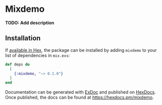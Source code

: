 # Mixdemo

**TODO: Add description**

## Installation

If [available in Hex](https://hex.pm/docs/publish), the package can be installed
by adding `mixdemo` to your list of dependencies in `mix.exs`:

```elixir
def deps do
  [
    {:mixdemo, "~> 0.1.0"}
  ]
end
```

Documentation can be generated with [ExDoc](https://github.com/elixir-lang/ex_doc)
and published on [HexDocs](https://hexdocs.pm). Once published, the docs can
be found at <https://hexdocs.pm/mixdemo>.

